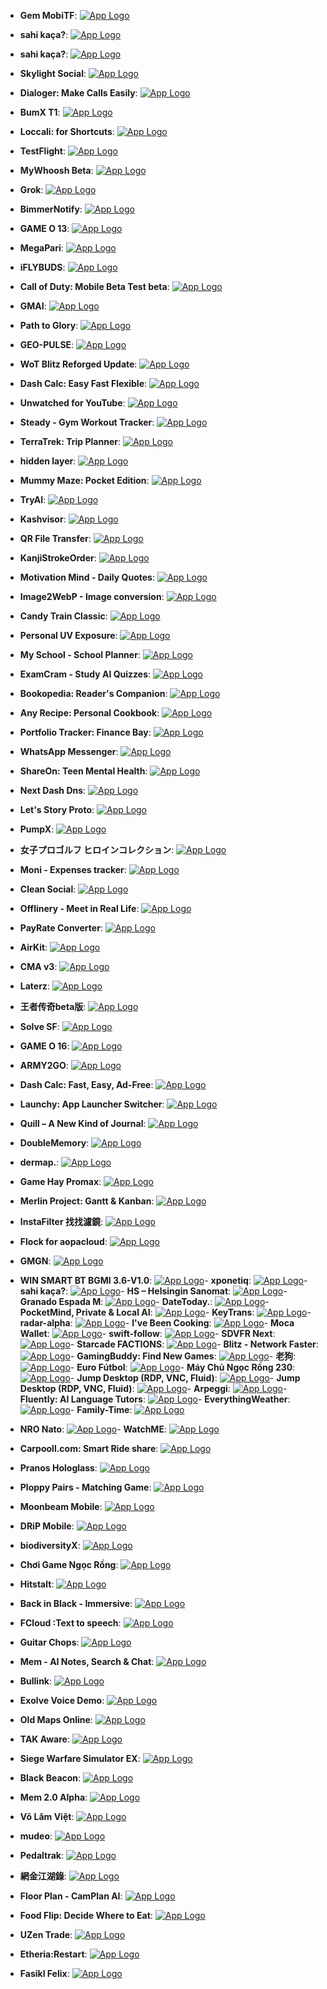 - **Gem MobiTF**: [![App Logo](https://is1-ssl.mzstatic.com/image/thumb/Purple211/v4/49/8e/dc/498edcf3-32fc-ad03-9ba9-c4aa0b18a2f8/AppIcon-0-0-1x_U007emarketing-0-10-0-85-220.png/200x200bb-80.png)](https://testflight.apple.com/join/dzCFYhCn)
- **sahi kaça?**: [![App Logo](https://is1-ssl.mzstatic.com/image/thumb/Purple211/v4/d9/75/fe/d975fefb-a1c8-353f-b43d-beeb64543b92/AppIcon-0-0-1x_U007emarketing-0-8-0-85-220.png/200x200bb-80.png)](https://testflight.apple.com/join/U1DtEAyk)
- **sahi kaça?**: [![App Logo](https://is1-ssl.mzstatic.com/image/thumb/Purple211/v4/d9/75/fe/d975fefb-a1c8-353f-b43d-beeb64543b92/AppIcon-0-0-1x_U007emarketing-0-8-0-85-220.png/200x200bb-80.png)](https://testflight.apple.com/join/U1DtEAyk)
- **Skylight Social**: [![App Logo](https://is1-ssl.mzstatic.com/image/thumb/Purple221/v4/34/0d/47/340d4705-5a08-644a-3232-b471d2e0cf66/AppIcon-0-0-1x_U007epad-0-1-85-220.png/200x200bb-80.png)](https://testflight.apple.com/join/s5RmNCGc)
- **Dialoger: Make Calls Easily**: [![App Logo](https://is1-ssl.mzstatic.com/image/thumb/Purple221/v4/8c/dc/45/8cdc4582-e9b9-f938-9774-5d6caab56711/AppIcon-0-0-85-220-0-5-0-2x.png/200x200bb-80.png)](https://testflight.apple.com/join/utYD2dwx)
- **BumX T1**: [![App Logo](https://is1-ssl.mzstatic.com/image/thumb/Purple211/v4/53/80/62/538062f4-a7b2-9d1d-23fc-09e97a6300a7/AppIcon-0-0-1x_U007emarketing-0-10-0-0-85-220.png/200x200bb-80.png)](https://testflight.apple.com/join/r7a4KPsF)
- **Loccali: for Shortcuts**: [![App Logo](https://is1-ssl.mzstatic.com/image/thumb/Purple221/v4/9f/9d/83/9f9d834a-dc5f-93cd-3a21-b0d1965d56cf/AppIcon-0-1x_U007epad-0-1-85-220-0.jpeg/200x200bb-80.png)](https://testflight.apple.com/join/Wyzw1RZV)
- **TestFlight**: [![App Logo](https://is1-ssl.mzstatic.com/image/thumb/Purple221/v4/d2/f7/7d/d2f77d63-76ea-6e1f-5f31-db75be5468a7/AppIcon-85-220-0-4-2x.png/246x0w.webp)](https://developer.apple.com/testflight/)
- **MyWhoosh Beta**: [![App Logo](https://is1-ssl.mzstatic.com/image/thumb/Purple221/v4/7d/8b/4b/7d8b4bc5-7ced-5c9f-47fc-1bf803305672/AppIcon-0-0-1x_U007emarketing-0-3-85-220.png/200x200bb-80.png)](https://testflight.apple.com/join/h8rkF97p)
- **Grok­**: [![App Logo](https://is1-ssl.mzstatic.com/image/thumb/Purple211/v4/ac/6b/3e/ac6b3e9e-8120-dd7b-8775-703cc386642b/AppIcon-0-1x_U007epad-0-1-0-85-220-0.jpeg/200x200bb-80.png)](https://testflight.apple.com/join/ZNTJK731)
- **BimmerNotify**: [![App Logo](https://is1-ssl.mzstatic.com/image/thumb/Purple211/v4/29/f6/c6/29f6c60d-b362-d19c-6a06-dcce74208b45/AppIcon-0-0-1x_U007ephone-0-1-85-220.png/200x200bb-80.png)](https://testflight.apple.com/join/wVKUFtSH)
- **GAME O 13**: [![App Logo](https://is1-ssl.mzstatic.com/image/thumb/Purple221/v4/73/c2/2b/73c22b6a-4387-27b4-a809-5aa6577f8392/AppIcon-1x_U007emarketing-0-10-0-85-220-0.png/200x200bb-80.png)](https://testflight.apple.com/join/NAMu6usz)
- **MegaPari**: [![App Logo](https://is1-ssl.mzstatic.com/image/thumb/Purple211/v4/1e/15/0b/1e150b46-11c0-d8f5-d798-0404972a31b4/AppIcon-0-0-1x_U007epad-0-1-0-85-220.png/200x200bb-80.png)](https://testflight.apple.com/join/QD66pksn)
- **iFLYBUDS**: [![App Logo](https://is1-ssl.mzstatic.com/image/thumb/Purple221/v4/18/73/5f/18735fad-3d44-f0da-7462-d785683f6043/AppIcon-0-0-1x_U007emarketing-0-7-0-0-85-220.png/200x200bb-80.png)](https://testflight.apple.com/join/hlO9DpDK)
- **Call of Duty: Mobile Beta Test beta**: [![App Logo](https://is1-ssl.mzstatic.com/image/thumb/Purple221/v4/04/07/15/0407157a-520b-36e9-af8e-6372042e1adc/AppIcon-1x_U007emarketing-0-9-0-85-220-0.png/200x200bb-80.png)](https://testflight.apple.com/join/YYcNAy3n)
- **GMAI**: [![App Logo](https://is1-ssl.mzstatic.com/image/thumb/Purple221/v4/60/76/c3/6076c399-0df7-ae25-21eb-b269b06b4c7d/AppIcon-1x_U007emarketing-0-8-0-85-220-0.png/200x200bb-80.png)](https://testflight.apple.com/join/gnxeVRWg)
- **Path to Glory**: [![App Logo](https://is1-ssl.mzstatic.com/image/thumb/Purple221/v4/54/12/a5/5412a53d-9f9e-f099-752c-f9190402b704/AppIcon-0-0-1x_U007emarketing-0-7-0-85-220.png/200x200bb-80.png)](https://testflight.apple.com/join/j3nrDp41)
- **GEO-PULSE**: [![App Logo](https://is1-ssl.mzstatic.com/image/thumb/Purple211/v4/d0/1d/21/d01d21c5-e1b6-14cc-c08a-5aad8a019ed0/AppIcon-0-0-1x_U007ephone-0-1-0-85-220.png/200x200bb-80.png)](https://testflight.apple.com/join/Qg2GCNw6)
- **WoT Blitz Reforged Update**: [![App Logo](https://is1-ssl.mzstatic.com/image/thumb/Purple211/v4/68/6f/0e/686f0e9a-6861-af72-608f-157cf0cf8357/AppIcon-0-0-1x_U007epad-0-7-0-0-85-220.png/200x200bb-80.png)](https://testflight.apple.com/join/qHCFGYmt)
- **Dash Calc: Easy Fast Flexible**: [![App Logo](https://is1-ssl.mzstatic.com/image/thumb/Purple221/v4/42/48/88/4248881c-92b1-472d-f8ae-a0e1e8025dff/AppIcon-0-0-1x_U007ephone-0-1-85-220.png/200x200bb-80.png)](https://testflight.apple.com/join/4vmNqTE8)
- **Unwatched for YouTube**: [![App Logo](https://is1-ssl.mzstatic.com/image/thumb/Purple221/v4/18/94/06/18940689-7819-a6a5-6b21-82b1f3612a9c/AppIcon-0-0-1x_U007epad-0-0-0-1-0-85-220.png/200x200bb-80.png)](https://testflight.apple.com/join/9RP0WzCR)
- **Steady - Gym Workout Tracker**: [![App Logo](https://is1-ssl.mzstatic.com/image/thumb/Purple221/v4/72/bb/91/72bb91aa-533f-5072-5b8a-7c7bbc2abf88/AppIcon-0-0-1x_U007ephone-0-1-85-220.png/200x200bb-80.png)](https://testflight.apple.com/join/4nJvAFSV)
- **TerraTrek: Trip Planner**: [![App Logo](https://is1-ssl.mzstatic.com/image/thumb/Purple221/v4/1e/c9/da/1ec9dafd-72a2-c008-d01e-57e83b416fe3/AppIcon-0-0-1x_U007epad-0-85-220.png/200x200bb-80.png)](https://testflight.apple.com/join/7jIs4sEX)
- **hidden layer**: [![App Logo](https://is1-ssl.mzstatic.com/image/thumb/Purple221/v4/80/35/90/8035909c-e491-5e10-6c4e-7e8fe8118809/AppIcon-0-1x_U007epad-0-1-85-220-0.png/200x200bb-80.png)](https://testflight.apple.com/join/dht8jUxm)
- **Mummy Maze: Pocket Edition**: [![App Logo](https://is1-ssl.mzstatic.com/image/thumb/Purple211/v4/14/00/39/1400392f-6d3b-eefa-3fbc-71fc64a26c13/AppIcon-0-0-1x_U007epad-0-85-220.png/200x200bb-80.png)](https://testflight.apple.com/join/s9WDyQue)
- **TryAI**: [![App Logo](https://is1-ssl.mzstatic.com/image/thumb/Purple211/v4/13/da/5a/13da5a97-436f-bf95-7a05-702e3b36aad1/AppIcon-0-0-1x_U007ephone-0-1-85-220.png/200x200bb-80.png)](https://testflight.apple.com/join/75Tty8zH)
- **Kashvisor**: [![App Logo](https://is1-ssl.mzstatic.com/image/thumb/Purple221/v4/60/b4/cf/60b4cfb6-7dc8-5c80-615a-fb528b8c2fa5/AppIcon-0-0-1x_U007emarketing-0-11-0-85-220.png/200x200bb-80.png)](https://testflight.apple.com/join/3QwmcB9B)
- **QR File Transfer**: [![App Logo](https://is1-ssl.mzstatic.com/image/thumb/Purple211/v4/41/68/f4/4168f475-2212-cc32-06d2-f212e142c6bb/AppIcon-0-0-1x_U007ephone-0-1-0-85-220.png/200x200bb-80.png)](https://testflight.apple.com/join/P5UOcDLa)
- **KanjiStrokeOrder**: [![App Logo](https://is1-ssl.mzstatic.com/image/thumb/Purple211/v4/8e/8e/c9/8e8ec934-02b5-e15e-44f9-0d93e089afce/AppIcon-0-0-1x_U007ephone-0-1-85-220.png/200x200bb-80.png)](https://testflight.apple.com/join/XfwHVjAn)
- **Motivation Mind - Daily Quotes**: [![App Logo](https://is1-ssl.mzstatic.com/image/thumb/Purple211/v4/03/e2/53/03e25379-0776-4801-4c64-9517b3f82662/Purple-Blue-0-0-1x_U007epad-0-1-85-220.png/200x200bb-80.png)](https://testflight.apple.com/join/zt6pfQr2)
- **Image2WebP - Image conversion**: [![App Logo](https://is1-ssl.mzstatic.com/image/thumb/Purple211/v4/04/d4/c3/04d4c3fc-0f43-dd5f-d2f3-ba10718c491f/AppIcon-0-0-85-220-0-5-0-2x.png/200x200bb-80.png)](https://testflight.apple.com/join/KAwk7k3M)
- **Candy Train Classic**: [![App Logo](https://is1-ssl.mzstatic.com/image/thumb/Purple221/v4/03/4d/51/034d51f7-72e2-e08b-fee8-dbcff26530d0/AppIcon-0-0-1x_U007epad-0-85-220.png/200x200bb-80.png)](https://testflight.apple.com/join/VpQwJHwP)
- **Personal UV Exposure**: [![App Logo](https://is1-ssl.mzstatic.com/image/thumb/Purple221/v4/94/c8/2f/94c82f41-e584-7f3d-53b9-936e20351180/AppIcon-0-0-1x_U007ephone-0-1-85-220.png/200x200bb-80.png)](https://testflight.apple.com/join/tDDyaJvU)
- **My School - School Planner**: [![App Logo](https://is1-ssl.mzstatic.com/image/thumb/Purple221/v4/25/23/f6/2523f674-bdf3-cc71-73e1-bb78187c9024/AppIcon-0-0-1x_U007epad-0-0-0-1-0-85-220.png/200x200bb-80.png)](https://testflight.apple.com/join/G7P5eJkd)
- **ExamCram - Study AI Quizzes**: [![App Logo](https://is1-ssl.mzstatic.com/image/thumb/Purple211/v4/f6/4f/7e/f64f7ef3-183c-32d7-8033-db10efc0d42f/AppIcon-0-1x_U007epad-0-1-85-220-0.png/200x200bb-80.png)](https://testflight.apple.com/join/n0S2Zc8Y)
- **Bookopedia: Reader's Companion**: [![App Logo](https://is1-ssl.mzstatic.com/image/thumb/Purple221/v4/d1/78/a5/d178a5ed-c209-71d6-2392-bfef4a8841a5/AppIcon-0-1x_U007epad-0-0-0-1-0-85-220-0.png/200x200bb-80.png)](https://testflight.apple.com/join/U3NY9MqD)
- **Any Recipe: Personal Cookbook**: [![App Logo](https://is1-ssl.mzstatic.com/image/thumb/Purple221/v4/97/c4/3c/97c43c7b-78b3-b6fd-f5bc-9b896821b285/AppIcon-0-0-1x_U007epad-0-1-0-sRGB-85-220.png/200x200bb-80.png)](https://testflight.apple.com/join/eedsEgLh)
- **Portfolio Tracker: Finance Bay**: [![App Logo](https://is1-ssl.mzstatic.com/image/thumb/Purple221/v4/37/4f/82/374f82f1-06c1-1d78-246d-c75158ca73e5/AppIcon_iOS-0-1x_U007epad-0-0-0-1-0-85-220-0.jpeg/200x200bb-80.png)](https://testflight.apple.com/join/y4etT8Ht)

- **WhatsApp Messenger**: [![App Logo](https://is1-ssl.mzstatic.com/image/thumb/Purple211/v4/ac/51/93/ac519384-5614-304b-279f-f4f227307f47/AppIconCatalystBetarelbranch-0-0-2x_U007euniversal-0-0-0-4-0-0-0-85-220.png/200x200bb-80.png)](https://testflight.apple.com/join/krUFQpyJ)
- **ShareOn: Teen Mental Health**: [![App Logo](https://is1-ssl.mzstatic.com/image/thumb/Purple211/v4/4a/1d/79/4a1d79a6-74c8-984d-2325-118677324ef8/AppIcon-0-0-1x_U007ephone-0-1-85-220.png/200x200bb-80.png)](https://testflight.apple.com/join/kKHgM3qt)
- **Next Dash Dns**: [![App Logo](https://is1-ssl.mzstatic.com/image/thumb/Purple221/v4/28/a2/06/28a2065c-ac58-e22a-ebc5-928bfb96cf4b/launcher_icon-0-0-1x_U007emarketing-0-11-0-85-220.png/200x200bb-80.png)](https://testflight.apple.com/join/KFdfGqXV)
- **Let's Story Proto**: [![App Logo](https://is1-ssl.mzstatic.com/image/thumb/Purple221/v4/e3/eb/b9/e3ebb957-319c-8e90-83c8-cd0b2eff1e7f/AppIcon-1x_U007emarketing-0-5-85-220-0.png/200x200bb-80.png)](https://testflight.apple.com/join/8QmsyzZZ)
- **PumpX**: [![App Logo](https://is1-ssl.mzstatic.com/image/thumb/Purple221/v4/20/54/23/205423a0-9c54-a556-473f-a16164c89d6a/AppIcon-0-0-1x_U007epad-0-1-85-220.png/200x200bb-80.png)](https://testflight.apple.com/join/hvAPe7Ak)
- **女子プロゴルフ ヒロインコレクション**: [![App Logo](https://is1-ssl.mzstatic.com/image/thumb/Purple211/v4/8b/e6/c4/8be6c44e-8191-a086-4a25-35c94ceceb70/AppIcon-1x_U007emarketing-0-7-0-85-220-0.png/200x200bb-80.png)](https://testflight.apple.com/join/KVwAHx73)
- **Moni - Expenses tracker**: [![App Logo](https://is1-ssl.mzstatic.com/image/thumb/Purple221/v4/59/05/8d/59058df2-18a3-087c-7f6c-c4aab9ad85e0/AppIcon-0-0-1x_U007epad-0-1-85-220.png/200x200bb-80.png)](https://testflight.apple.com/join/gXXPXzVq)
- **Clean Social**: [![App Logo](https://is1-ssl.mzstatic.com/image/thumb/Purple211/v4/ac/ad/95/acad950c-6487-16fe-9603-2fa003a58f20/AppIcon-0-0-1x_U007epad-0-85-220.png/200x200bb-80.png)](https://testflight.apple.com/join/3svxuIMP)
- **Offlinery - Meet in Real Life**: [![App Logo](https://is1-ssl.mzstatic.com/image/thumb/Purple221/v4/a4/d2/b8/a4d2b84e-90b8-757c-e9f1-14563145341f/AppIcon-0-0-1x_U007epad-0-1-85-220.png/200x200bb-80.png)](https://testflight.apple.com/join/M98apUG3)
- **PayRate Converter**: [![App Logo](https://is1-ssl.mzstatic.com/image/thumb/Purple211/v4/1c/88/92/1c88926e-224d-1426-9c3e-01b60aaeb20f/AppIcon-1x_U007ephone-0-1-0-85-220-0.png/200x200bb-80.png)](https://testflight.apple.com/join/cMXuvTpC)
- **AirKit**: [![App Logo](https://is1-ssl.mzstatic.com/image/thumb/Purple221/v4/45/75/bf/4575bfff-5182-54fd-83b2-a4f0e7d03775/AppIcon-0-0-1x_U007ephone-0-1-85-220.png/200x200bb-80.png)](https://testflight.apple.com/join/zpescuEx)
- **CMA v3**: [![App Logo](https://is1-ssl.mzstatic.com/image/thumb/Purple211/v4/8e/fd/36/8efd3636-f04e-31e6-fe08-af805692cb04/AppIcon-1x_U007emarketing-0-6-0-85-220-0.png/200x200bb-80.png)](https://testflight.apple.com/join/qYoNsVfv)
- **Laterz**: [![App Logo](https://is1-ssl.mzstatic.com/image/thumb/Purple211/v4/6b/69/a8/6b69a80a-f421-0ca5-db97-e39d01942cc5/AppIcon-0-0-85-220-0-5-0-2x.png/200x200bb-80.png)](https://testflight.apple.com/join/ZVZnfhXn)
- **王者传奇beta版**: [![App Logo](https://is1-ssl.mzstatic.com/image/thumb/Purple221/v4/07/78/4d/07784d70-4620-afef-c216-030c93164fb1/AppIcon-1x_U007emarketing-0-7-0-85-220-0.png/200x200bb-80.png)](https://testflight.apple.com/join/99FnT1KK)
- **Solve SF**: [![App Logo](https://is1-ssl.mzstatic.com/image/thumb/Purple211/v4/ec/0d/79/ec0d7947-3573-c39c-e6f4-6dd39ce4accb/AppIcon-1x_U007ephone-0-1-85-220-0.png/200x200bb-80.png)](https://testflight.apple.com/join/8t2azZPf)
- **GAME O 16**: [![App Logo](https://is1-ssl.mzstatic.com/image/thumb/Purple221/v4/9e/09/d5/9e09d5aa-ead0-8539-e4ac-063d5af1bad3/AppIcon-1x_U007emarketing-0-10-0-85-220-0.png/200x200bb-80.png)](https://testflight.apple.com/join/7akPwEdp)
- **ARMY2GO**: [![App Logo](https://is1-ssl.mzstatic.com/image/thumb/Purple211/v4/04/ed/3a/04ed3a5b-e16a-00e2-be8b-19f4ab3e444f/AppIcon-0-0-1x_U007emarketing-0-0-0-7-0-0-sRGB-0-0-0-GLES2_U002c0-512MB-85-220-0-0.png/200x200bb-80.png)](https://testflight.apple.com/join/gbNpRxWw)
- **Dash Calc: Fast, Easy, Ad-Free**: [![App Logo](https://is1-ssl.mzstatic.com/image/thumb/Purple221/v4/42/48/88/4248881c-92b1-472d-f8ae-a0e1e8025dff/AppIcon-0-0-1x_U007ephone-0-1-85-220.png/200x200bb-80.png)](https://testflight.apple.com/join/4vmNqTE8)
- **Launchy: App Launcher Switcher**: [![App Logo](https://is1-ssl.mzstatic.com/image/thumb/Purple211/v4/b7/95/22/b7952204-2c1f-ccbe-5ad7-830ce03c7ec1/AppIcon-0-0-85-220-0-0-5-0-2x-sRGB.png/200x200bb-80.png)](https://testflight.apple.com/join/hpa9Wzbd)
- **Quill – A New Kind of Journal**: [![App Logo](https://is1-ssl.mzstatic.com/image/thumb/Purple211/v4/a9/97/31/a99731c0-31ca-6560-7112-7fcda435a5b3/AppIcon-0-0-1x_U007epad-0-1-85-220.png/200x200bb-80.png)](https://testflight.apple.com/join/HTuqG6Qm)
- **DoubleMemory**: [![App Logo](https://is1-ssl.mzstatic.com/image/thumb/Purple211/v4/1f/f6/7d/1ff67d02-2ee7-6309-1aaa-d06368fad926/AppIcon-0-0-85-220-0-2-0-2x.png/200x200bb-80.png)](https://testflight.apple.com/join/ZG7nyTaZ)
- **dermap.**: [![App Logo](https://is1-ssl.mzstatic.com/image/thumb/Purple221/v4/91/31/a7/9131a782-7d51-921e-9840-e130d000c28d/AppIcon-0-0-1x_U007epad-0-85-220.png/200x200bb-80.png)](https://testflight.apple.com/join/or9XKtiH)
- **Game Hay Promax**: [![App Logo](https://is1-ssl.mzstatic.com/image/thumb/Purple211/v4/e1/42/9c/e1429cab-e995-0f61-3074-e8e520a0ddea/AppIcon-0-0-1x_U007epad-0-11-0-85-220.png/200x200bb-80.png)](https://testflight.apple.com/join/YWqYyuSS)
- **Merlin Project: Gantt & Kanban**: [![App Logo](https://is1-ssl.mzstatic.com/image/thumb/Purple211/v4/c5/d6/5a/c5d65a76-0693-4389-ada7-11ff4016bdaf/MerlinProject.png/200x200bb-80.png)](https://testflight.apple.com/join/jdXVATK3)
- **InstaFilter 找找濾鏡**: [![App Logo](https://is1-ssl.mzstatic.com/image/thumb/Purple211/v4/64/f6/db/64f6db71-5e2b-5c92-97e2-1179975c1012/AppIcon-0-0-1x_U007ephone-0-1-85-220.png/200x200bb-80.png)](https://testflight.apple.com/join/JCGUGt1v)
- **Flock for aopacloud**: [![App Logo](https://is1-ssl.mzstatic.com/image/thumb/Purple211/v4/99/fe/3c/99fe3c90-b24b-0344-9cc1-6c76c1abbf76/AppIcon-1x_U007emarketing-0-5-0-85-220-0.png/200x200bb-80.png)](https://testflight.apple.com/join/VsZomSS1)
- **GMGN**: [![App Logo](https://is1-ssl.mzstatic.com/image/thumb/Purple211/v4/02/41/03/024103a9-7fa7-59f4-0bb3-21bb6a6f0ef3/AppIcon-0-0-1x_U007emarketing-0-6-0-85-220.png/200x200bb-80.png)](https://testflight.apple.com/join/z7FJJK1s)
- **WIN SMART BT BGMI 3.6-V1.0**: [![App Logo](https://is1-ssl.mzstatic.com/image/thumb/Purple221/v4/9c/10/83/9c108337-3a74-4c67-aa9c-59a0861e9ed1/AppIcon-1x_U007emarketing-0-0-GLES2_U002c0-512MB-sRGB-0-0-0-85-220-0-0-0-8.png/200x200bb-80.png)](https://testflight.apple.com/join/nQggA7wV)- **xponetiq**: [![App Logo](https://is1-ssl.mzstatic.com/image/thumb/Purple211/v4/89/2e/0e/892e0ee9-317c-1edc-4ad0-d204fa2a8204/AppIcon-0-0-1x_U007ephone-0-1-0-P3-85-220.png/200x200bb-80.png)](https://testflight.apple.com/join/eGsn2zaE)- **sahi kaça?**: [![App Logo](https://is1-ssl.mzstatic.com/image/thumb/Purple221/v4/55/e7/6c/55e76c05-ae66-12e0-2b53-6fa33568c6fe/AppIcon-0-0-1x_U007emarketing-0-8-0-85-220.png/200x200bb-80.png)](https://testflight.apple.com/join/U1DtEAyk)- **HS – Helsingin Sanomat**: [![App Logo](https://is1-ssl.mzstatic.com/image/thumb/Purple221/v4/e8/02/28/e8022831-1f36-0e9a-2e1f-4ddbd60b7ed0/AppIcon-0-0-1x_U007epad-0-1-85-220.png/200x200bb-80.png)](https://testflight.apple.com/join/upUXdWgG)- **Granado Espada M**: [![App Logo](https://is1-ssl.mzstatic.com/image/thumb/Purple211/v4/17/45/48/174548fe-9f8a-f4e7-7b6d-62682c983838/AppIcon-1x_U007emarketing-0-7-0-85-220-0.png/200x200bb-80.png)](https://testflight.apple.com/join/1RKaGwRw)- **DateToday.**: [![App Logo](https://is1-ssl.mzstatic.com/image/thumb/Purple211/v4/6f/7b/e3/6f7be3a4-5fdd-cf8b-dead-8f28c99431d2/AppIcon-0-0-1x_U007emarketing-0-11-0-0-85-220.png/200x200bb-80.png)](https://testflight.apple.com/join/EHA45Mv2)- **PocketMind, Private & Local AI**: [![App Logo](https://is1-ssl.mzstatic.com/image/thumb/Purple221/v4/5f/fa/69/5ffa69df-f257-c480-d3b6-a10214a6802e/AppIcon-0-0-1x_U007epad-0-1-85-220.png/200x200bb-80.png)](https://testflight.apple.com/join/wW4FGDJU)- **KeyTrans**: [![App Logo](https://is1-ssl.mzstatic.com/image/thumb/Purple211/v4/32/e3/ab/32e3ab04-c2ac-be28-cb23-5ca0b6bb9061/AppIcon-0-1x_U007emarketing-0-5-85-220-0.png/200x200bb-80.png)](https://testflight.apple.com/join/yvcRrjqk)- **radar-alpha**: [![App Logo](https://is1-ssl.mzstatic.com/image/thumb/Purple221/v4/4d/dd/e9/4ddde9a5-5f76-ecbc-39fa-07e4e4b727c3/AppIcon-0-0-1x_U007epad-0-1-85-220.jpeg/200x200bb-80.png)](https://testflight.apple.com/join/mT77XLa0)- **I've Been Cooking**: [![App Logo](https://is1-ssl.mzstatic.com/image/thumb/Purple221/v4/04/8a/2c/048a2c8d-aa6f-7d7c-89ce-0a90ae44c881/AppIcon-0-0-1x_U007epad-0-1-85-220.png/200x200bb-80.png)](https://testflight.apple.com/join/HnMFtJW8)- **Moca Wallet**: [![App Logo](https://is1-ssl.mzstatic.com/image/thumb/Purple211/v4/9e/5f/0c/9e5f0c90-af1a-7522-2e95-334c51959577/AppIcon-0-0-1x_U007emarketing-0-8-0-85-220.png/200x200bb-80.png)](https://testflight.apple.com/join/n5c24VjT)- **swift-follow**: [![App Logo](https://is1-ssl.mzstatic.com/image/thumb/Purple221/v4/c0/29/0d/c0290dd9-4fac-341d-e261-cf4a378e0f02/AppIcon-0-1x_U007epad-0-1-0-85-220-0.png/200x200bb-80.png)](https://testflight.apple.com/join/kQAuJnwE)- **SDVFR Next**: [![App Logo](https://is1-ssl.mzstatic.com/image/thumb/Purple211/v4/16/ea/8e/16ea8e9d-ad22-6b4b-cc4e-8ba777d5b9ef/AppIcon-0-0-1x_U007epad-0-0-0-1-0-0-85-220.png/200x200bb-80.png)](https://testflight.apple.com/join/AT7TlgcE)- **Starcade FACTIONS**: [![App Logo](https://is1-ssl.mzstatic.com/image/thumb/Purple221/v4/f0/c0/59/f0c0591e-62e5-d25e-0761-42092b4e36a5/AppIcon-0-0-1x_U007emarketing-0-7-0-85-220.png/200x200bb-80.png)](https://testflight.apple.com/join/Jr7d6Ya6)- **Blitz - Network Faster**: [![App Logo](https://is1-ssl.mzstatic.com/image/thumb/Purple211/v4/3a/f5/85/3af5853a-7770-4ef9-98bb-2d4ab2b09a12/AppIcon-0-0-1x_U007epad-0-85-220.png/200x200bb-80.png)](https://testflight.apple.com/join/5MkSSBsD)- **GamingBuddy: Find New Games**: [![App Logo](https://is1-ssl.mzstatic.com/image/thumb/Purple221/v4/e9/f0/2b/e9f02bea-512a-df50-280c-6fbf54aa64c6/AppIcon-0-0-1x_U007ephone-0-1-0-P3-85-220.png/200x200bb-80.png)](https://testflight.apple.com/join/K4P6qs5U)- **老狗**: [![App Logo](https://is1-ssl.mzstatic.com/image/thumb/Purple211/v4/22/e9/86/22e986d2-07aa-a6c6-ca75-259441a8180c/AppIcon-0-1x_U007emarketing-0-7-0-85-220-0.png/200x200bb-80.png)](https://testflight.apple.com/join/EZYVbvGy)- **Euro Fútbol**: [![App Logo](https://is1-ssl.mzstatic.com/image/thumb/Purple211/v4/aa/dd/da/aadddaf5-6b78-5fc0-5ac0-4491b3a30b47/AppIcon-0-0-1x_U007ephone-0-0-0-85-220.png/200x200bb-80.png)](https://testflight.apple.com/join/Kq22VYEw)- **Máy Chủ Ngọc Rồng 230**: [![App Logo](https://is1-ssl.mzstatic.com/image/thumb/Purple221/v4/33/6c/d9/336cd93b-5991-40d2-7cd1-3086b4c00599/AppIcon-0-0-1x_U007emarketing-0-7-0-85-220.png/200x200bb-80.png)](https://testflight.apple.com/join/yaAMEpAj)- **Jump Desktop (RDP, VNC, Fluid)**: [![App Logo](https://is1-ssl.mzstatic.com/image/thumb/Purple211/v4/7f/fc/d1/7ffcd182-b1c9-cb61-e632-6301357c37bf/AppIcon-0-1x_U007emarketing-0-10-0-85-220-0.png/200x200bb-80.png)](https://testflight.apple.com/join/PT4ZWw0g)- **Jump Desktop (RDP, VNC, Fluid)**: [![App Logo](https://is1-ssl.mzstatic.com/image/thumb/Purple211/v4/7f/fc/d1/7ffcd182-b1c9-cb61-e632-6301357c37bf/AppIcon-0-1x_U007emarketing-0-10-0-85-220-0.png/200x200bb-80.png)](https://testflight.apple.com/join/PT4ZWw0g)- **Arpeggi**: [![App Logo](https://is1-ssl.mzstatic.com/image/thumb/Purple221/v4/e8/f4/78/e8f47839-595b-a255-88e7-40c347800d69/AppIcon-0-0-1x_U007epad-0-1-85-220.png/200x200bb-80.png)](https://testflight.apple.com/join/LDWqgjAs)- **Fluently: AI Language Tutors**: [![App Logo](https://is1-ssl.mzstatic.com/image/thumb/Purple221/v4/20/db/24/20db24e8-7d84-5414-5926-7663b1418795/AppIcon-0-0-1x_U007epad-0-1-85-220.png/200x200bb-80.png)](https://testflight.apple.com/join/nEaftAqq)- **EverythingWeather**: [![App Logo](https://is1-ssl.mzstatic.com/image/thumb/Purple211/v4/76/ff/58/76ff5861-4e70-7fd7-f441-3a0a0e63b54d/AppIcon-0-0-1x_U007epad-0-1-85-220.png/200x200bb-80.png)](https://testflight.apple.com/join/7VUKuncc)- **Family-Time**: [![App Logo](https://is1-ssl.mzstatic.com/image/thumb/Purple211/v4/27/d1/52/27d15259-c41d-f37e-5c32-351eccbf4c22/AppIcon-0-0-1x_U007emarketing-0-7-0-85-220.png/200x200bb-80.png)](https://testflight.apple.com/join/7wXdZ3YZ)
- **NRO Nato**: [![App Logo](https://is1-ssl.mzstatic.com/image/thumb/Purple221/v4/7b/00/a2/7b00a2fc-902c-246e-723a-a17b4633de6d/AppIcon-0-0-1x_U007emarketing-0-8-0-85-220.png/200x200bb-80.png)](https://testflight.apple.com/join/R6SAaaPH)- **WatchME**: [![App Logo](https://is1-ssl.mzstatic.com/image/thumb/Purple221/v4/a2/00/5f/a2005f6c-52b4-2073-f385-a4db9b5c9d51/AppIcon-0-0-1x_U007emarketing-0-6-0-sRGB-85-220.png/200x200bb-80.png)](https://testflight.apple.com/join/PoR8lKli)
- **Carpooll.com: Smart Ride share**: [![App Logo](https://is1-ssl.mzstatic.com/image/thumb/Purple221/v4/87/da/9a/87da9a85-f8cb-34ed-d110-d88f31d838b8/AppIcon-0-0-1x_U007emarketing-0-8-0-0-85-220.png/200x200bb-80.png)](https://testflight.apple.com/join/uiLhi6ar)
- **Pranos Hologlass**: [![App Logo](https://is1-ssl.mzstatic.com/image/thumb/Purple221/v4/ae/08/1f/ae081f3c-4636-31be-c3db-7ba3f77074bc/AppIcon-0-0-1x_U007ephone-0-6-0-85-220.png/200x200bb-80.png)](https://testflight.apple.com/join/JdPxmRcD)
- **Ploppy Pairs - Matching Game**: [![App Logo](https://is1-ssl.mzstatic.com/image/thumb/Purple221/v4/30/35/39/3035398e-37f2-56b8-09f3-a3f013875497/AppIcon.lsr/200x200bb-80.png)](https://testflight.apple.com/join/bQWgjGvw)

- **Moonbeam Mobile**: [![App Logo](https://is1-ssl.mzstatic.com/image/thumb/Purple211/v4/04/15/c3/0415c33c-d8d5-4960-6de8-7b473766917d/AppIcon-0-0-1x_U007emarketing-0-8-0-85-220.png/200x200bb-80.png)](https://testflight.apple.com/join/vf4kZf38)

- **DRiP Mobile**: [![App Logo](https://is1-ssl.mzstatic.com/image/thumb/Purple211/v4/2a/f8/bc/2af8bcd3-44f3-8df8-c5e6-4119eadd4b92/AppIcon-0-0-1x_U007ephone-0-85-220.png/200x200bb-80.png)](https://testflight.apple.com/join/b8uTwht4)

- **biodiversityX**: [![App Logo](https://is1-ssl.mzstatic.com/image/thumb/Purple211/v4/e1/fa/45/e1fa45b7-918d-7c65-5685-cc7f739b3550/AppIcon-1x_U007emarketing-0-10-0-85-220-0.png/200x200bb-80.png)](https://testflight.apple.com/join/AtBN8zR4)

- **Chơi Game Ngọc Rồng**: [![App Logo](https://is1-ssl.mzstatic.com/image/thumb/Purple221/v4/de/f7/b5/def7b5e1-a335-0962-1b4f-a1842f4f57af/AppIcon-0-0-1x_U007emarketing-0-7-0-85-220.png/200x200bb-80.png)](https://testflight.apple.com/join/DI31UlNW)
- **Hitstalt**: [![App Logo](https://is1-ssl.mzstatic.com/image/thumb/Purple221/v4/9c/37/d9/9c37d964-fc54-5d9f-e155-6a63cd0f9b1c/AppIcon-0-1x_U007epad-0-1-85-220-0.png/200x200bb-80.png)](https://testflight.apple.com/join/6CajeAZm)

- **Back in Black - Immersive**: [![App Logo](https://is1-ssl.mzstatic.com/image/thumb/Purple211/v4/3e/83/c2/3e83c2be-0ab0-6f6b-2122-ae9188f05176/AppIcon.lsr/200x200bb-80.png)](https://testflight.apple.com/join/h5eMTHdM)

- **FCloud :Text to speech**: [![App Logo](https://is1-ssl.mzstatic.com/image/thumb/Purple221/v4/89/3e/c1/893ec1c7-1770-ee11-4c86-d5a38f315550/AppIcon-0-0-1x_U007emarketing-0-10-0-85-220.png/200x200bb-80.png)](https://testflight.apple.com/join/hpqcwjAE)

- **Guitar Chops**: [![App Logo](https://is1-ssl.mzstatic.com/image/thumb/Purple221/v4/e4/63/17/e46317fd-97ac-d287-ac9f-0bbc5eb5c614/AppIcon-1x_U007emarketing-0-8-0-85-220-0.png/200x200bb-80.png)](https://testflight.apple.com/join/aPqqSvwd)

- **Mem - AI Notes, Search & Chat**: [![App Logo](https://is1-ssl.mzstatic.com/image/thumb/Purple211/v4/7c/c3/30/7cc3309b-3fd8-428b-7b53-48a0d12ab230/AppIcon-0-0-1x_U007epad-0-1-0-sRGB-85-220.png/200x200bb-80.png)](https://testflight.apple.com/join/BD3PEkyq)

- **Bullink**: [![App Logo](https://is1-ssl.mzstatic.com/image/thumb/Purple221/v4/e0/73/cd/e073cd3a-8ca4-9973-c581-8555dac6fafc/AppIcon-0-0-1x_U007emarketing-0-8-0-85-220.png/200x200bb-80.png)](https://testflight.apple.com/join/pMzssUAF)
- **Exolve Voice Demo**: [![App Logo](https://is1-ssl.mzstatic.com/image/thumb/Purple211/v4/a2/7d/37/a27d3745-247e-db99-4a79-3fa86b114677/AppIcon-0-0-1x_U007emarketing-0-8-0-85-220.png/200x200bb-80.png)](https://testflight.apple.com/join/pnzP2EQg)

- **Old Maps Online**: [![App Logo](https://is1-ssl.mzstatic.com/image/thumb/Purple211/v4/78/c8/e3/78c8e305-d405-9209-59d6-9c90d5b4b999/AppIcon-0-0-1x_U007epad-0-1-85-220.png/200x200bb-80.png)](https://testflight.apple.com/join/Vagm4vQG?ref=cms-prev.oldmapsonline.org)

- **TAK Aware**: [![App Logo](https://is1-ssl.mzstatic.com/image/thumb/Purple221/v4/05/39/11/05391190-f5f8-0b7c-4de8-8f84e254d4c6/AppIcon-0-0-1x_U007emarketing-0-11-0-85-220.png/200x200bb-80.png)](https://testflight.apple.com/join/gK3Qz8sz)

- **Siege Warfare Simulator EX**: [![App Logo](https://is1-ssl.mzstatic.com/image/thumb/Purple211/v4/f6/b6/ac/f6b6ac71-4dc8-a6d2-a5bb-68ad897a78ab/AppIcon-0-0-1x_U007emarketing-0-8-0-85-220.png/200x200bb-80.png)](https://testflight.apple.com/join/6DFBjVGU)

- **Black Beacon**: [![App Logo](https://is1-ssl.mzstatic.com/image/thumb/Purple221/v4/10/56/20/10562078-419d-ef1d-9b0d-096e8d41bc8a/AppIcon-0-0-1x_U007emarketing-0-7-0-85-220.png/200x200bb-80.png)](https://testflight.apple.com/join/T1yXeV3C)

- **Mem 2.0 Alpha**: [![App Logo](https://is1-ssl.mzstatic.com/image/thumb/Purple211/v4/7c/c3/30/7cc3309b-3fd8-428b-7b53-48a0d12ab230/AppIcon-0-0-1x_U007epad-0-1-0-sRGB-85-220.png/200x200bb-80.png)](https://testflight.apple.com/join/BD3PEkyq)

- **Võ Lâm Việt**: [![App Logo](https://is1-ssl.mzstatic.com/image/thumb/Purple211/v4/c4/90/2b/c4902b18-0160-6477-76ae-4f9e8752139e/AppIcon-0-0-1x_U007emarketing-0-7-0-85-220.png/200x200bb-80.png)](https://testflight.apple.com/join/sxAV6Wyw)

- **mudeo**: [![App Logo](https://is1-ssl.mzstatic.com/image/thumb/Purple221/v4/21/d5/81/21d581d8-d2af-812e-a2af-eb451a8f10b0/AppIcon-0-0-85-220-0-4-0-2x.png/200x200bb-80.png)](https://testflight.apple.com/join/bFMuz9bd)

- **Pedaltrak**: [![App Logo](https://is1-ssl.mzstatic.com/image/thumb/Purple211/v4/e3/c3/cd/e3c3cd17-a1e8-f081-8f0b-13fad35adf27/AppIcon-0-0-1x_U007emarketing-0-8-0-0-85-220.png/200x200bb-80.png)](https://testflight.apple.com/join/egCVT2cJ)

- **網金江湖錄**: [![App Logo](https://is1-ssl.mzstatic.com/image/thumb/Purple211/v4/3b/11/2a/3b112a8b-2b58-573f-45cf-0d28b5a88963/AppIcon-1x_U007emarketing-0-7-0-85-220-0.png/200x200bb-80.png)](https://testflight.apple.com/join/MbxqdjUt)

- **Floor Plan - CamPlan AI**: [![App Logo](https://is1-ssl.mzstatic.com/image/thumb/Purple221/v4/4b/ab/4f/4bab4f17-a86f-8043-2e54-7d13b5adc3ce/AppIcon-0-0-1x_U007epad-0-1-0-sRGB-85-220.jpeg/200x200bb-80.png)](https://testflight.apple.com/join/x4qVrhGE)

- **Food Flip: Decide Where to Eat**: [![App Logo](https://is1-ssl.mzstatic.com/image/thumb/Purple211/v4/1f/ee/72/1fee725a-2de5-0d68-9943-b5093bd6139d/AppIcon-0-0-1x_U007epad-0-1-0-85-220.png/200x200bb-80.png)](https://testflight.apple.com/join/P4YdvkHq)

- **UZen Trade**: [![App Logo](https://is1-ssl.mzstatic.com/image/thumb/Purple221/v4/71/68/9a/71689a66-c5b1-3c26-247e-7d5490c42de2/AppIcon-0-0-1x_U007ephone-0-1-0-85-220.png/200x200bb-80.png)](https://testflight.apple.com/join/NTawgJN3)

- **Etheria:Restart**: [![App Logo](https://is1-ssl.mzstatic.com/image/thumb/Purple221/v4/03/b3/d9/03b3d9a9-b979-9217-981b-3d257252d03f/AppIcon-0-0-1x_U007emarketing-0-7-0-85-220.png/200x200bb-80.png)](https://testflight.apple.com/join/S95ay8gS)

- **Fasikl Felix**: [![App Logo](https://is1-ssl.mzstatic.com/image/thumb/Purple221/v4/41/51/2a/41512a23-9faf-1b83-6ea6-ff28482928d7/AppIcon-0-0-1x_U007ephone-0-1-0-85-220.png/200x200bb-80.png)](https://testflight.apple.com/join/UFFMmfHM)
